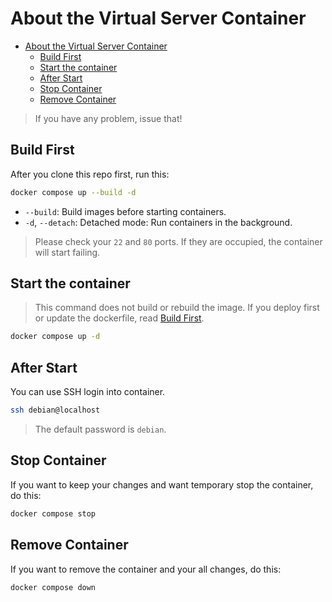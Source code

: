 # About the Virtual Server Container

- [About the Virtual Server Container](#about-the-virtual-server-container)
  - [Build First](#build-first)
  - [Start the container](#start-the-container)
  - [After Start](#after-start)
  - [Stop Container](#stop-container)
  - [Remove Container](#remove-container)

> If you have any problem, issue that!

## Build First

After you clone this repo first, run this:

```bash
docker compose up --build -d
```

- `--build`: Build images before starting containers.
- `-d`, `--detach`: Detached mode: Run containers in the background.

> Please check your `22` and `80` ports. If they are occupied, the container will start failing.

## Start the container

> This command does not build or rebuild the image. If you deploy first or update the dockerfile,
> read [Build First](#build-first).

```bash
docker compose up -d
```

## After Start

You can use SSH login into container.

```bash
ssh debian@localhost
```

> The default password is `debian`.

## Stop Container

If you want to keep your changes and want temporary stop the container, do this:

```bash
docker compose stop
```

## Remove Container

If you want to remove the container and your all changes, do this:

```bash
docker compose down
```
